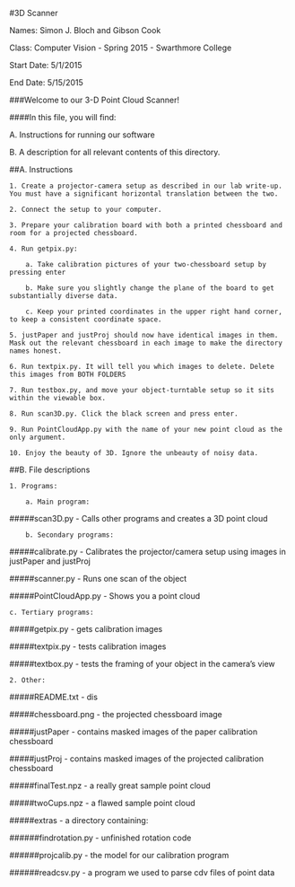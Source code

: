 #3D Scanner

Names: Simon J. Bloch and Gibson Cook

Class: Computer Vision - Spring 2015 - Swarthmore College

Start Date: 5/1/2015

End Date: 5/15/2015

###Welcome to our 3-D Point Cloud Scanner!

####In this file, you will find:

A. Instructions for running our software

B. A description for all relevant contents of this directory.

##A. Instructions

    1. Create a projector-camera setup as described in our lab write-up. You must have a significant horizontal translation between the two. 

    2. Connect the setup to your computer.

    3. Prepare your calibration board with both a printed chessboard and room for a projected chessboard. 

    4. Run getpix.py:

        a. Take calibration pictures of your two-chessboard setup by pressing enter

       	b. Make sure you slightly change the plane of the board to get substantially diverse data. 

	    c. Keep your printed coordinates in the upper right hand corner, to keep a consistent coordinate space.

    5. justPaper and justProj should now have identical images in them. Mask out the relevant chessboard in each image to make the directory names honest.

    6. Run textpix.py. It will tell you which images to delete. Delete this images from BOTH FOLDERS

    7. Run testbox.py, and move your object-turntable setup so it sits within the viewable box.

    8. Run scan3D.py. Click the black screen and press enter. 

    9. Run PointCloudApp.py with the name of your new point cloud as the only argument.

    10. Enjoy the beauty of 3D. Ignore the unbeauty of noisy data.

##B. File descriptions

    1. Programs:

        a. Main program: 
	
#####scan3D.py - Calls other programs and creates a 3D point cloud

        b. Secondary programs:
	
#####calibrate.py - Calibrates the projector/camera setup using images in justPaper and justProj

#####scanner.py - Runs one scan of the object

#####PointCloudApp.py - Shows you a point cloud

	c. Tertiary programs:

#####getpix.py - gets calibration images

#####textpix.py - tests calibration images

#####textbox.py - tests the framing of your object in the camera’s view

    2. Other:

#####README.txt - dis
	
#####chessboard.png - the projected chessboard image
	
#####justPaper - contains masked images of the paper calibration chessboard

#####justProj - contains masked images of the projected calibration chessboard

#####finalTest.npz - a really great sample point cloud
		
#####twoCups.npz - a flawed sample point cloud

#####extras - a directory containing:

######findrotation.py - unfinished rotation code

######projcalib.py - the model for our calibration program
		
######readcsv.py - a program we used to parse cdv files of point data

		





